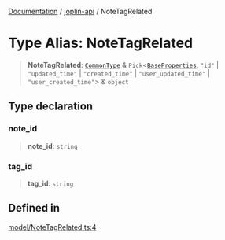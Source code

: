 [Documentation](../../packages.md) / [joplin-api](../index.md) / NoteTagRelated

# Type Alias: NoteTagRelated

> **NoteTagRelated**: [`CommonType`](../interfaces/CommonType.md) & `Pick`\<[`BaseProperties`](../interfaces/BaseProperties.md), `"id"` \| `"updated_time"` \| `"created_time"` \| `"user_updated_time"` \| `"user_created_time"`\> & `object`

## Type declaration

### note_id

> **note_id**: `string`

### tag_id

> **tag_id**: `string`

## Defined in

[model/NoteTagRelated.ts:4](https://github.com/rxliuli/joplin-utils/blob/485409801cf7c952cfefe9e29020115fe6abec36/packages/joplin-api/src/model/NoteTagRelated.ts#L4)
